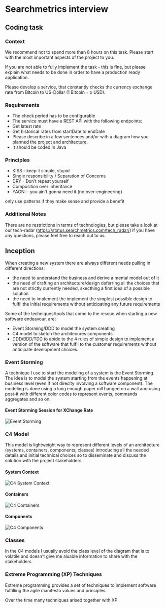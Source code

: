 # Searchmetrics interview

## Coding task

### Context
We recommend not to spend more than 8 hours on this task. Please start with the most important aspects of the project to you.

If you are not able to fully implement the task - this is fine, but please explain what needs to be done in order to have a production ready application.

Please develop a service, that constantly checks the currency exchange rate from Bitcoin to US-Dollar (1 Bitcoin = x USD).

### Requirements
- The check period has to be configurable
- The service must have a REST API with the following endpoints:
- Get latest rate
- Get historical rates from startDate to endDate
- Please describe in a few sentences and/or with a diagram how you planned the project and architecture.
- It should be coded in Java

### Principles
* KISS - keep it simple, stupid
* Single responsibility / Separation of Concerns
* DRY - Don't repeat yourself
* Composition over inheritance
* YAGNI - you ain't gonna need it (no over-engineering)

only use patterns if they make sense and provide a benefit

### Additional Notes 
There are no restrictions in terms of technologies, but please take a look at our tech-radar (https://status.searchmetrics.com/tech_radar/)
If you have any questions, please feel free to reach out to us.

## Inception
When creating a new system there are always different needs pulling in different directions: 
- the need to understand the business and derive a mental model out of it 
- the need of drafting an architecture/design deferring all the choices that are not strictly currently needed, skecthing a first idea of a possible solution 
- the need to implement the implement the simplest possible design to fulfil the initial requirements without anticipating any future requirements 

Some of the techniques/tools that come to the rescue when starting a new software endeavour, are:
- Event Storming/DDD to model the system creating 
- C4 model to sketch the architecures components  
- DDD/BDD/TDD to abide to the 4 rules of simple design to implement a version of the software that fulfil to the customer requirements without anticipate development choices. 

### Event Storming
A technique I use to start the modeling of a system is the Event Storming. The idea is to model the system starting from  the events happening at business level (even if not direclty involving a software component). 
The modeling is done using a long enough paper roll hanged on a wall and using post-it with different color codes to represent events, commands aggregates and so on. 

#### Event Storming Session for XChange Rate 
![Event Storming](https://github.com/gicappa/searchmetrics-interview/blob/master/docs/images/event-storming.png?raw=true)

### C4 Model
This model is lightweight way to represent different levels of an architecture (systems, containers, components, classes) introducing all the needed details and initial technical choices so to disseminate and discuss the solution with the project stakeholders.

#### System Context
![C4 System Context](https://github.com/gicappa/searchmetrics-interview/blob/master/docs/images/c4-system-context.png?raw=true)
#### Containers
![C4 Containers](https://github.com/gicappa/searchmetrics-interview/blob/master/docs/images/c4-containers.png?raw=true)
#### Components 
![C4 Components](https://github.com/gicappa/searchmetrics-interview/blob/master/docs/images/c4-components.png?raw=true)
### Classes
In the C4 models I usually avoid the class level of the diagram that is to volatile and doesn't give me aluable information to share with the stakeholders.

### Extreme Programming (XP) Techniques
Extreme programming provides a set of techniques to implement software fulfilling the agile manifesto values and principles.

Over the time many techniques arised together with XP  